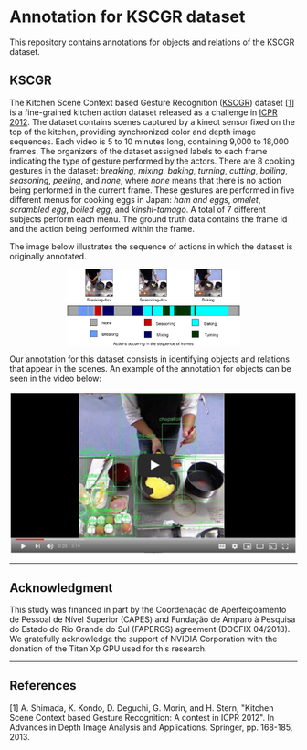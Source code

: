 # Annotation for KSCGR dataset

This repository contains annotations for objects and relations of the KSCGR dataset.

## KSCGR

The Kitchen Scene Context based Gesture Recognition ([KSCGR](http://www.murase.m.is.nagoya-u.ac.jp/KSCGR/)) dataset [[1](#references)] is a fine-grained kitchen action dataset released as a challenge in [ICPR 2012](http://www.icpr2012.org). The dataset contains scenes captured by a kinect sensor fixed on the top of the kitchen, providing synchronized color and depth image sequences. Each video is 5 to 10 minutes long, containing 9,000 to 18,000 frames. The organizers of the dataset assigned labels to each frame indicating the type of gesture performed by the actors. There are 8 cooking gestures in the dataset: *breaking*, *mixing*, *baking*, *turning*, *cutting*, *boiling*, *seasoning*, *peeling*, and *none*, where *none* means that there is no action being performed in the current frame. These gestures are performed in five different menus for cooking eggs in Japan: *ham and eggs*, *omelet*, *scrambled egg*, *boiled egg*, and *kinshi-tamago*. A total of 7 different subjects perform each menu. The ground truth data contains the frame id and the action being performed within the frame.

The image below illustrates the sequence of actions in which the dataset is originally annotated.
<p align="center">
    <img src="images/kscgr_frames.svg" align="center" width="60%"/>
</p>
Our annotation for this dataset consists in identifying objects and relations that appear in the scenes. An example of the annotation for objects can be seen in the video below:

[![KSCGR Annotation](images/kscgr_video.svg)](https://www.youtube.com/embed/1clOHnZvQFI "KSCGR Annotation")

---
## Acknowledgment

This study was financed in part by the Coordenação de Aperfeiçoamento de Pessoal de Nível Superior (CAPES) and Fundação de Amparo à Pesquisa do Estado do Rio Grande do Sul (FAPERGS) agreement (DOCFIX 04/2018). We gratefully acknowledge the support of NVIDIA Corporation with the donation of the Titan Xp GPU used for this research.

---
## References

[1] A. Shimada, K. Kondo, D. Deguchi, G. Morin, and H. Stern, "Kitchen Scene Context based Gesture Recognition: A contest in ICPR 2012". In Advances in Depth Image Analysis and Applications. Springer, pp. 168-185, 2013.
